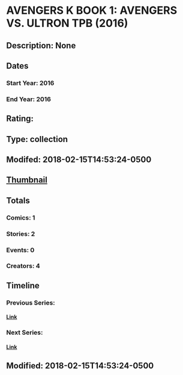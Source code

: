 # AVENGERS K BOOK 1: AVENGERS VS. ULTRON TPB (2016)
## Description: None
## Dates
### Start Year: 2016
### End Year: 2016
## Rating: 
## Type: collection
## Modifed: 2018-02-15T14:53:24-0500
## [Thumbnail](http://i.annihil.us/u/prod/marvel/i/mg/9/90/5a85e52a659bb.jpg)
## Totals
### Comics: 1
### Stories: 2
### Events: 0
### Creators: 4
## Timeline
### Previous Series: 
#### [Link]()
### Next Series: 
#### [Link]()
## Modified: 2018-02-15T14:53:24-0500